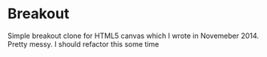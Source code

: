 # Breakout
Simple breakout clone for HTML5 canvas which I wrote in Novemeber 2014.
Pretty messy. I should refactor this some time
